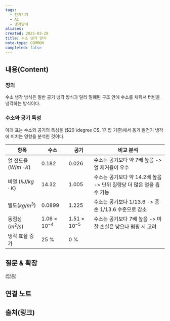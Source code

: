 ```yaml
---
tags:
  - 전기기기
  - AC
  - 냉각방식
aliases: 
created: 2025-03-28
title: 수소 냉각 방식
note-type: COMMON
completed: false
---
```


## 내용(Content)

### 정의

수소 냉각 방식은 일반 공기 냉각 방식과 달리 밀폐된 구조 안에 수소를 채워서 터빈을 냉각하는 방식이다.

### 수소와 공기 특성


아래 표는 수소와 공기의 특성을 ($20 \degree C$, 1기압 기준)에서 동기 발전기 냉각에 미치는 영향을 분석한 것이다.

| 항목                      | 수소                    | 공기                     | 비교 분석                                       |
| ----------------------- | --------------------- | ---------------------- | ------------------------------------------- |
| 열 전도율 ($W / m \cdot K$) | 0.182                 | 0.026                  | 수소는 공기보다 약 7배 높음 -> 열 제거율이 우수               |
| 비열 ($kJ / kg \cdot K$)  | 14.32                 | 1.005                  | 수소는 공기보다 약 14.2배 높음 -> 단위 질량당 더 많은 열을 흡수 가능 |
| 밀도($kg / m^{3}$)        | 0.0899                | 1.225                  | 수소는 공기보다 1/13.6 -> 풍손 1/13.6 수준으로 감소        |
| 동점성 ($m^{2} / s$)       | $1.06 \times 10^{-4}$ | $1.51 \times  10^{-5}$ | 수소는 공기보다 7배 높음 -> 마찰 손실은 낮으나 펌핑 시 고려        |
| 냉각 효율 증가                | 25 %                  | 0 %                    |                                             |

## 질문 & 확장

(없음)

## 연결 노트

## 출처(링크)

